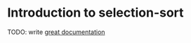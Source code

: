 # Introduction to selection-sort

TODO: write [great documentation](http://jacobian.org/writing/what-to-write/)
